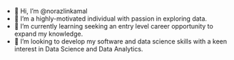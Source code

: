 - 👋 Hi, I’m @norazlinkamal
- 👀 I’m a highly-motivated individual with passion in exploring data.
- 🌱 I’m currently learning seeking an entry level career opportunity to expand my knowledge.
- 💞️ I’m looking to develop my software and data science skills with a keen interest in Data Science and Data Analytics.

<!---
norazlinkamal/norazlinkamal is a ✨ special ✨ repository because its `README.md` (this file) appears on your GitHub profile.
You can click the Preview link to take a look at your changes.
--->
